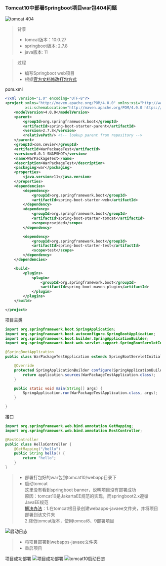 ### Tomcat10中部署Springboot项目war包404问题
![tomcat 404](https://cvr-file.oss-cn-hangzhou.aliyuncs.com/20230131/tomcat-http-404.png)

> 背景
> * tomcat版本：10.0.27
> * springboot版本: 2.7.8
> * java版本: 11

> 过程
> * 编写Springboot web项目
> * 根据[官方文档修改打包方式](https://docs.spring.io/spring-boot/docs/current/reference/htmlsingle/#howto.traditional-deployment.war)

pom.xml
```xml
<?xml version="1.0" encoding="UTF-8"?>
<project xmlns="http://maven.apache.org/POM/4.0.0" xmlns:xsi="http://www.w3.org/2001/XMLSchema-instance"
         xsi:schemaLocation="http://maven.apache.org/POM/4.0.0 https://maven.apache.org/xsd/maven-4.0.0.xsd">
    <modelVersion>4.0.0</modelVersion>
    <parent>
        <groupId>org.springframework.boot</groupId>
        <artifactId>spring-boot-starter-parent</artifactId>
        <version>2.7.8</version>
        <relativePath/> <!-- lookup parent from repository -->
    </parent>
    <groupId>com.cevier</groupId>
    <artifactId>WarPackageTest</artifactId>
    <version>0.0.1-SNAPSHOT</version>
    <name>WarPackageTest</name>
    <description>WarPackageTest</description>
    <packaging>war</packaging>
    <properties>
        <java.version>11</java.version>
    </properties>
    <dependencies>
        <dependency>
            <groupId>org.springframework.boot</groupId>
            <artifactId>spring-boot-starter-web</artifactId>
        </dependency>
        <dependency>
            <groupId>org.springframework.boot</groupId>
            <artifactId>spring-boot-starter-tomcat</artifactId>
            <scope>provided</scope>
        </dependency>

        <dependency>
            <groupId>org.springframework.boot</groupId>
            <artifactId>spring-boot-starter-test</artifactId>
            <scope>test</scope>
        </dependency>
    </dependencies>

    <build>
        <plugins>
            <plugin>
                <groupId>org.springframework.boot</groupId>
                <artifactId>spring-boot-maven-plugin</artifactId>
            </plugin>
        </plugins>
    </build>

</project>
```
项目主类
```Java
import org.springframework.boot.SpringApplication;
import org.springframework.boot.autoconfigure.SpringBootApplication;
import org.springframework.boot.builder.SpringApplicationBuilder;
import org.springframework.boot.web.servlet.support.SpringBootServletInitializer;

@SpringBootApplication
public class WarPackageTestApplication extends SpringBootServletInitializer {

    @Override
    protected SpringApplicationBuilder configure(SpringApplicationBuilder application) {
        return application.sources(WarPackageTestApplication.class);
    }

    public static void main(String[] args) {
        SpringApplication.run(WarPackageTestApplication.class, args);
    }

}
```
接口
```Java
import org.springframework.web.bind.annotation.GetMapping;
import org.springframework.web.bind.annotation.RestController;

@RestController
public class HelloController {
    @GetMapping("/hello")
    public String hello() {
        return "hello";
    }
}

```
> * 部署打包好的war包到tomcat10/webapp目录下
> * 启动tomcat<br>
> 这里没有看到springboot banner，说明项目没有部署成功<br>
> 原因：tomcat10是JakartaEE规范的实现，而springboot2.x遵循JavaEE规范<br>
> [解决办法](https://stackoverflow.com/questions/74269527/spring-boot-not-running-on-external-tomcat-10)：1.在tomcat根目录创建webapps-javaee文件夹，并将项目部署到该文件夹<br>
> 2.降低tomcat版本，使用tomcat8、9部署项目

![启动日志](https://cvr-file.oss-cn-hangzhou.aliyuncs.com/20230131/tomcat-log.png)

> * 将项目部署到webapps-javaee文件夹
> * 重启项目

项目成功部署
![项目成功部署](https://cvr-file.oss-cn-hangzhou.aliyuncs.com/20230131/war-package-hello.png)
![tomcat10启动日志](https://cvr-file.oss-cn-hangzhou.aliyuncs.com/20230131/tomcat-log2.png)
